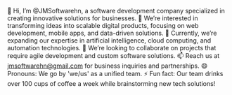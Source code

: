 👋 Hi, I’m @JMSoftwarehn, a software development company specialized in creating innovative solutions for businesses.
👀 We’re interested in transforming ideas into scalable digital products, focusing on web development, mobile apps, and data-driven solutions.
🌱 Currently, we’re expanding our expertise in artificial intelligence, cloud computing, and automation technologies.
💞️ We’re looking to collaborate on projects that require agile development and custom software solutions.
📫 Reach us at jmsoftwarehn@gmail.com for business inquiries and partnerships.
😄 Pronouns: We go by 'we/us' as a unified team.
⚡ Fun fact: Our team drinks over 100 cups of coffee a week while brainstorming new tech solutions!
<!---
JMSoftwarehn/JMSoftwarehn is a ✨ special ✨ repository because its `README.md` (this file) appears on your GitHub profile.
You can click the Preview link to take a look at your changes.
--->

